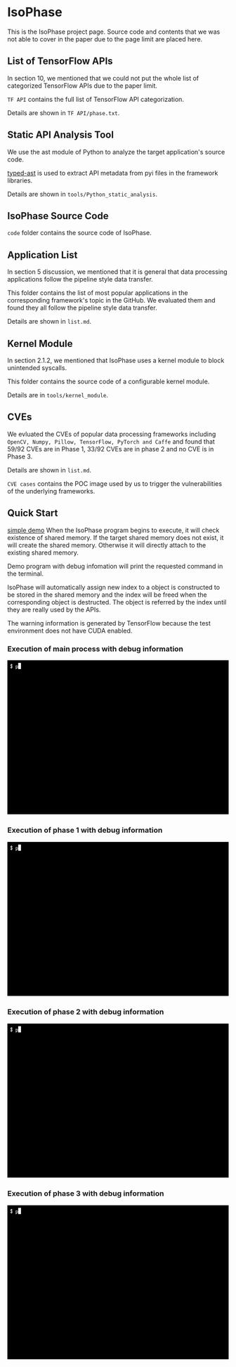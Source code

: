 # **IsoPhase**
This is the IsoPhase project page. Source code and contents that we was not able to cover in the paper due to the page limit are placed here.
## List of TensorFlow APIs
In section 10, we mentioned that we could not put the whole list of categorized TensorFlow APIs due to the paper limit.

`TF API` contains the full list of TensorFlow API categorization.

Details are shown in `TF API/phase.txt`.


## **Static API Analysis Tool**
We use the ast module of Python to analyze the target application's source code. 

[typed-ast](https://github.com/python/typed_ast) is used to extract API metadata from pyi files in the framework libraries.

Details are shown in `tools/Python_static_analysis`.
## **IsoPhase Source Code**
`code` folder contains the source code of IsoPhase.
## **Application List**
In section 5 discussion, we mentioned that it is general that data processing applications follow the pipeline style data transfer.

This folder contains the list of most popular applications in the corresponding framework's topic in the GitHub. We evaluated them and found they all follow the pipeline style data transfer. 

Details are shown in `list.md`.

## **Kernel Module**
In section 2.1.2, we mentioned that IsoPhase uses a kernel module to block unintended syscalls. 

This folder contains the source code of a configurable kernel module.

Details are in `tools/kernel_module`.

## **CVEs**
We evluated the CVEs of popular data processing frameworks including `OpenCV, Numpy, Pillow, TensorFlow, PyTorch and Caffe` and found that 59/92 CVEs are in Phase 1, 33/92 CVEs are in phase 2 and no CVE is in Phase 3.

Details are shown in `list.md`.

`CVE cases` contains the POC image used by us to trigger the vulnerabilities of the underlying frameworks.

## **Quick Start**
[simple demo](https://github.com/IsoPhase-security/IsoPhase/tree/main/demo)
When the IsoPhase program begins to execute, it will check existence of shared memory. If the target shared memory does not exist, it will create the shared memory. Otherwise it will directly attach to the existing shared memory.

Demo program with debug infomation will print the requested command in the terminal.

IsoPhase will automatically assign new index to a object is constructed to be stored in the shared memory and the index will be freed when the corresponding object is destructed. The object is referred by the index until they are really used by the APIs.

The warning information is generated by TensorFlow because the test environment does not have CUDA enabled.


### Execution of main process with debug information 
![main process](imgs/main.gif "main process")
### Execution of phase 1 with debug information 
![phase1](imgs/phase1.gif "phase1")
### Execution of phase 2 with debug information 
![phase2](imgs/phase2.gif "phase2")
### Execution of phase 3 with debug information 
![phase3](imgs/phase3.gif "phase3")
